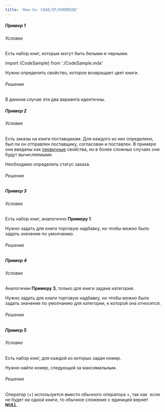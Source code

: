 ```yaml
---
title: 'How-to: CASE/IF/OVERRIDE'
---
```


##### Пример 1

###### Условие

Есть набор книг, которые могут быть белыми и черными.

import {CodeSample} from './CodeSample.mdx'

<CodeSample url="https://documentation.lsfusion.org/sample?file=UseCaseCIO&block=sample1"/>

Нужно определить свойство, которое возвращает цвет книги.

###### Решение

<CodeSample url="https://documentation.lsfusion.org/sample?file=UseCaseCIO&block=solution1"/>

В данном случае эти два варианта идентичны.

##### Пример 2

###### Условие

Есть заказы на книги поставщикам. Для каждого из них определено, был ли он отправлен поставщику, согласован и поставлен. В примере они введены как [первичные](Первичные_свойства_DATA.md) свойства, но в более сложных случаях они будут вычисляемыми.

<CodeSample url="https://documentation.lsfusion.org/sample?file=UseCaseCIO&block=sample2"/>

Необходимо определить статус заказа.

###### Решение

<CodeSample url="https://documentation.lsfusion.org/sample?file=UseCaseCIO&block=solution2"/>

##### Пример 3

###### Условие

Есть набор книг, аналогично **Примеру 1**.

Нужно задать для книги торговую надбавку, но чтобы можно было задать значение по умолчанию.

###### Решение

<CodeSample url="https://documentation.lsfusion.org/sample?file=UseCaseCIO&block=solution3"/>

##### Пример 4

###### Условие

Аналогичен **Примеру 3**, только для книги задана категория.

<CodeSample url="https://documentation.lsfusion.org/sample?file=UseCaseCIO&block=sample4"/>

Нужно задать для книги торговую надбавку, но чтобы можно было задать значение по умолчанию для категории, к которой она относится.

###### Решение

<CodeSample url="https://documentation.lsfusion.org/sample?file=UseCaseCIO&block=solution4"/>

##### Пример 5

###### Условие

Есть набор книг, для каждой из которых задан номер.

<CodeSample url="https://documentation.lsfusion.org/sample?file=UseCaseCIO&block=sample5"/>

Нужно найти номер, следующий за максимальным.

###### Решение

<CodeSample url="https://documentation.lsfusion.org/sample?file=UseCaseCIO&block=solution5"/>

Оператор (+) используется вместо обычного оператора +, так как  если не будет ни одной книги, то обычное сложение с единицей вернет **NULL**.
